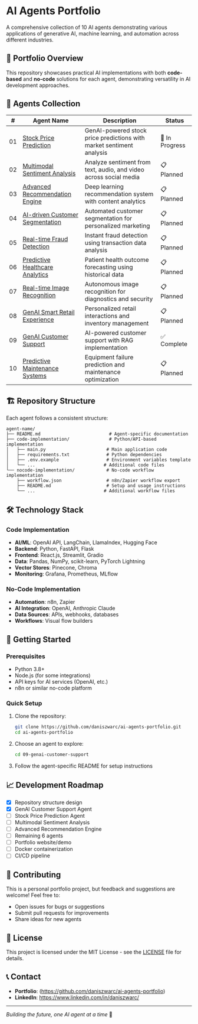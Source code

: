 # AI Agents Portfolio

A comprehensive collection of 10 AI agents demonstrating various applications of generative AI, machine learning, and automation across different industries.

## 🎯 Portfolio Overview

This repository showcases practical AI implementations with both **code-based** and **no-code** solutions for each agent, demonstrating versatility in AI development approaches.

## 🤖 Agents Collection

| # | Agent Name | Description | Status |
|---|------------|-------------|--------|
| 01 | [Stock Price Prediction](./01-stock-price-prediction/) | GenAI-powered stock price predictions with market sentiment analysis | 🔄 In Progress |
| 02 | [Multimodal Sentiment Analysis](./02-multimodal-sentiment-analysis/) | Analyze sentiment from text, audio, and video across social media | 📋 Planned |
| 03 | [Advanced Recommendation Engine](./03-advanced-recommendation-engine/) | Deep learning recommendation system with content analytics | 📋 Planned |
| 04 | [AI-driven Customer Segmentation](./04-ai-driven-customer-segmentation/) | Automated customer segmentation for personalized marketing | 📋 Planned |
| 05 | [Real-time Fraud Detection](./05-realtime-fraud-detection/) | Instant fraud detection using transaction data analysis | 📋 Planned |
| 06 | [Predictive Healthcare Analytics](./06-predictive-healthcare-analytics/) | Patient health outcome forecasting using historical data | 📋 Planned |
| 07 | [Real-time Image Recognition](./07-realtime-autonomous-image-recognition/) | Autonomous image recognition for diagnostics and security | 📋 Planned |
| 08 | [GenAI Smart Retail Experience](./08-genai-smart-retail-experience/) | Personalized retail interactions and inventory management | 📋 Planned |
| 09 | [GenAI Customer Support](./09-genai-customer-support/) | AI-powered customer support with RAG implementation | ✅ Complete |
| 10 | [Predictive Maintenance Systems](./10-predictive-maintenance-systems/) | Equipment failure prediction and maintenance optimization | 📋 Planned |

## 🏗️ Repository Structure

Each agent follows a consistent structure:

```
agent-name/
├── README.md                          # Agent-specific documentation
├── code-implementation/               # Python/API-based implementation
│   ├── main.py                       # Main application code
│   ├── requirements.txt              # Python dependencies
│   ├── .env.example                  # Environment variables template
│   └── ...                          # Additional code files
└── nocode-implementation/            # No-code workflow implementation
    ├── workflow.json                 # n8n/Zapier workflow export
    ├── README.md                     # Setup and usage instructions
    └── ...                          # Additional workflow files
```

## 🛠️ Technology Stack

### Code Implementation
- **AI/ML**: OpenAI API, LangChain, LlamaIndex, Hugging Face
- **Backend**: Python, FastAPI, Flask
- **Frontend**: React.js, Streamlit, Gradio
- **Data**: Pandas, NumPy, scikit-learn, PyTorch Lightning
- **Vector Stores**: Pinecone, Chroma
- **Monitoring**: Grafana, Prometheus, MLflow

### No-Code Implementation
- **Automation**: n8n, Zapier
- **AI Integration**: OpenAI, Anthropic Claude
- **Data Sources**: APIs, webhooks, databases
- **Workflows**: Visual flow builders

## 🚀 Getting Started

### Prerequisites
- Python 3.8+
- Node.js (for some integrations)
- API keys for AI services (OpenAI, etc.)
- n8n or similar no-code platform

### Quick Setup
1. Clone the repository:
   ```bash
   git clone https://github.com/daniszwarc/ai-agents-portfolio.git
   cd ai-agents-portfolio
   ```

2. Choose an agent to explore:
   ```bash
   cd 09-genai-customer-support
   ```

3. Follow the agent-specific README for setup instructions

## 📈 Development Roadmap

- [x] Repository structure design
- [x] GenAI Customer Support Agent
- [ ] Stock Price Prediction Agent
- [ ] Multimodal Sentiment Analysis
- [ ] Advanced Recommendation Engine
- [ ] Remaining 6 agents
- [ ] Portfolio website/demo
- [ ] Docker containerization
- [ ] CI/CD pipeline

## 🤝 Contributing

This is a personal portfolio project, but feedback and suggestions are welcome! Feel free to:
- Open issues for bugs or suggestions
- Submit pull requests for improvements
- Share ideas for new agents

## 📄 License

This project is licensed under the MIT License - see the [LICENSE](LICENSE) file for details.

## 📞 Contact

- **Portfolio**: (https://github.com/daniszwarc/ai-agents-portfolio)
- **LinkedIn**: https://www.linkedin.com/in/daniszwarc/

---

*Building the future, one AI agent at a time* 🚀